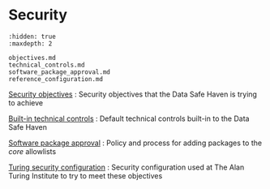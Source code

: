# Security

```{toctree}
:hidden: true
:maxdepth: 2

objectives.md
technical_controls.md
software_package_approval.md
reference_configuration.md
```

[Security objectives](objectives.md)
: Security objectives that the Data Safe Haven is trying to achieve

[Built-in technical controls](technical_controls.md)
: Default technical controls built-in to the Data Safe Haven

[Software package approval](software_package_approval.md)
: Policy and process for adding packages to the _core_ allowlists

[Turing security configuration](reference_configuration.md)
: Security configuration used at The Alan Turing Institute to try to meet these objectives
